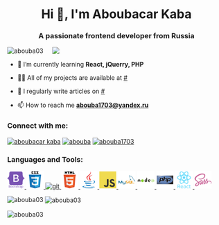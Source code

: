<h1 align="center">Hi 👋, I'm Aboubacar Kaba</h1>
<h3 align="center">A passionate frontend developer from Russia</h3>
<img align="right" width="400" src="https://www.iihglobal.com/wp-content/uploads/2019/02/dcsad.gif">

<p align="left"> <img src="https://komarev.com/ghpvc/?username=abouba03&label=Profile%20views&color=0e75b6&style=flat" alt="abouba03" /> </p>

- 🌱 I’m currently learning **React, jQuerry, PHP**

- 👨‍💻 All of my projects are available at [#](#)

- 📝 I regularly write articles on [#](#)

- 📫 How to reach me **abouba1703@yandex.ru**

<h3 align="left">Connect with me:</h3>
<p align="left">
<a href="https://linkedin.com/in/aboubacar kaba" target="blank"><img align="center" src="https://raw.githubusercontent.com/rahuldkjain/github-profile-readme-generator/master/src/images/icons/Social/linked-in-alt.svg" alt="aboubacar kaba" height="30" width="40" /></a>
<a href="[https://fb.com/abouba](https://www.facebook.com/profile.php?id=100085789795390)" target="blank"><img align="center" src="https://raw.githubusercontent.com/rahuldkjain/github-profile-readme-generator/master/src/images/icons/Social/facebook.svg" alt="abouba" height="30" width="40" /></a>
<a href="https://instagram.com/abouba1703" target="blank"><img align="center" src="https://raw.githubusercontent.com/rahuldkjain/github-profile-readme-generator/master/src/images/icons/Social/instagram.svg" alt="abouba1703" height="30" width="40" /></a>
</p>

<h3 align="left">Languages and Tools:</h3>
<p align="left"> <a href="https://getbootstrap.com" target="_blank" rel="noreferrer"> <img src="https://raw.githubusercontent.com/devicons/devicon/master/icons/bootstrap/bootstrap-plain-wordmark.svg" alt="bootstrap" width="40" height="40"/> </a> <a href="https://www.w3schools.com/css/" target="_blank" rel="noreferrer"> <img src="https://raw.githubusercontent.com/devicons/devicon/master/icons/css3/css3-original-wordmark.svg" alt="css3" width="40" height="40"/> </a> <a href="https://git-scm.com/" target="_blank" rel="noreferrer"> <img src="https://www.vectorlogo.zone/logos/git-scm/git-scm-icon.svg" alt="git" width="40" height="40"/> </a> <a href="https://www.w3.org/html/" target="_blank" rel="noreferrer"> <img src="https://raw.githubusercontent.com/devicons/devicon/master/icons/html5/html5-original-wordmark.svg" alt="html5" width="40" height="40"/> </a> <a href="https://www.java.com" target="_blank" rel="noreferrer"> <img src="https://raw.githubusercontent.com/devicons/devicon/master/icons/java/java-original.svg" alt="java" width="40" height="40"/> </a> <a href="https://developer.mozilla.org/en-US/docs/Web/JavaScript" target="_blank" rel="noreferrer"> <img src="https://raw.githubusercontent.com/devicons/devicon/master/icons/javascript/javascript-original.svg" alt="javascript" width="40" height="40"/> </a> <a href="https://www.mysql.com/" target="_blank" rel="noreferrer"> <img src="https://raw.githubusercontent.com/devicons/devicon/master/icons/mysql/mysql-original-wordmark.svg" alt="mysql" width="40" height="40"/> </a> <a href="https://nodejs.org" target="_blank" rel="noreferrer"> <img src="https://raw.githubusercontent.com/devicons/devicon/master/icons/nodejs/nodejs-original-wordmark.svg" alt="nodejs" width="40" height="40"/> </a> <a href="https://www.php.net" target="_blank" rel="noreferrer"> <img src="https://raw.githubusercontent.com/devicons/devicon/master/icons/php/php-original.svg" alt="php" width="40" height="40"/> </a> <a href="https://reactjs.org/" target="_blank" rel="noreferrer"> <img src="https://raw.githubusercontent.com/devicons/devicon/master/icons/react/react-original-wordmark.svg" alt="react" width="40" height="40"/> </a> <a href="https://sass-lang.com" target="_blank" rel="noreferrer"> <img src="https://raw.githubusercontent.com/devicons/devicon/master/icons/sass/sass-original.svg" alt="sass" width="40" height="40"/> </a> </p>

<p><img align="left" src="https://github-readme-stats.vercel.app/api/top-langs?username=abouba03&show_icons=true&locale=en&layout=compact" alt="abouba03" /></p>

<p>&nbsp;<img align="center" width="600"  src="https://github-readme-stats.vercel.app/api?username=abouba03&show_icons=true&locale=en" alt="abouba03" /></p>

<p><img align="center" src="https://github-readme-streak-stats.herokuapp.com/?user=abouba03&" alt="abouba03" /></p>
